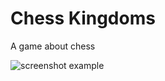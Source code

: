 # Chess Kingdoms
A game about chess

![screenshot example](https://media.discordapp.net/attachments/431799022487863296/451148737570406430/unknown.png?width=642&height=468)
